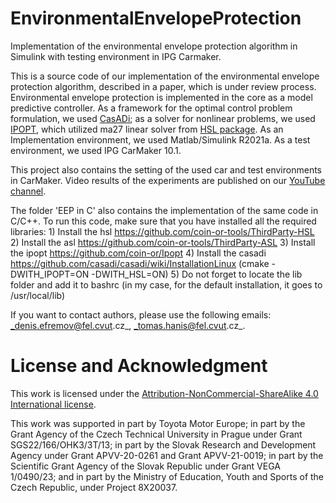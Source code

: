 # EnvironmentalEnvelopeProtection
Implementation of the environmental envelope protection algorithm in Simulink with testing environment in IPG Carmaker.

This is a source code of our implementation of the environmental envelope protection algorithm, described in a paper, which is under review process. Environmental envelope protection is implemented in the core as a model predictive controller. As a framework for the optimal control problem formulation, we used [CasADi](https://github.com/casadi/casadi); as a solver for nonlinear problems, we used [IPOPT](https://github.com/coin-or/Ipopt), which utilized ma27 linear solver from [HSL package](https://licences.stfc.ac.uk/product/coin-hsl-archive). As an Implementation environment, we used Matlab/Simulink R2021a. As a test environment, we used IPG CarMaker 10.1.

This project also contains the setting of the used car and test environments in CarMaker. Video results of the experiments are published on our [YouTube channel](https://www.youtube.com/@smartdrivingsolutions3633).

The folder 'EEP in C' also contains the implementation of the same code in C/C++. To run this code, make sure that you have installed all the required libraries:
  	1) Install the hsl https://github.com/coin-or-tools/ThirdParty-HSL
	  2) Install the asl https://github.com/coin-or-tools/ThirdParty-ASL
	  3) Install the ipopt https://github.com/coin-or/Ipopt
	  4) Install the casadi https://github.com/casadi/casadi/wiki/InstallationLinux (cmake -DWITH_IPOPT=ON -DWITH_HSL=ON)
	  5) Do not forget to locate the lib folder and add it to bashrc (in my case, for the default installation, it goes to /usr/local/lib)

If you want to contact authors, please use the following emails:
_denis.efremov@fel.cvut.cz_,
_tomas.hanis@fel.cvut.cz_.

# License and Acknowledgment 
This work is licensed under the [Attribution-NonCommercial-ShareAlike 4.0 International license](https://creativecommons.org/licenses/by-nc-sa/4.0/).

This work was supported in part by Toyota Motor Europe; in part by the Grant Agency of the Czech Technical University in Prague under Grant SGS22/166/OHK3/3T/13; in part by the Slovak Research and Development Agency under Grant APVV-20-0261 and Grant APVV-21-0019; in part by the Scientific Grant Agency of the Slovak Republic under Grant VEGA 1/0490/23; and in part by the Ministry of Education, Youth and Sports of the Czech Republic, under Project 8X20037.
